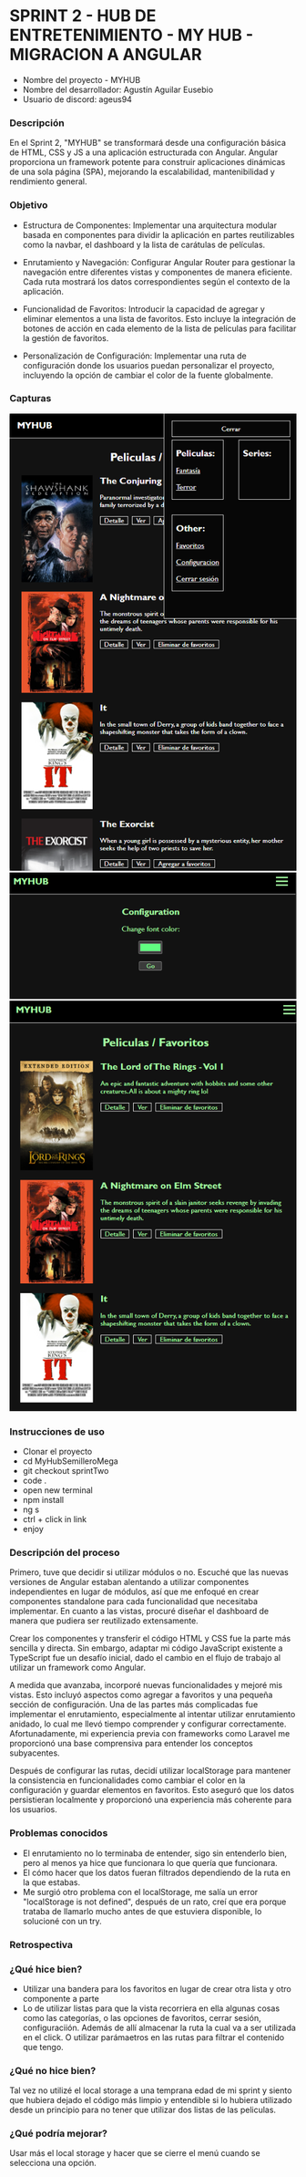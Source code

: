 # SPRINT 2 - HUB DE ENTRETENIMIENTO - MY HUB - MIGRACION A ANGULAR

* Nombre del proyecto - MYHUB
* Nombre del desarrollador: Agustín Aguilar Eusebio
* Usuario de discord: ageus94


### Descripción

En el Sprint 2, "MYHUB" se transformará desde una configuración básica de HTML, CSS y JS a una aplicación estructurada con Angular. Angular proporciona un framework potente para construir aplicaciones dinámicas de una sola página (SPA), mejorando la escalabilidad, mantenibilidad y rendimiento general.


### Objetivo

- Estructura de Componentes: Implementar una arquitectura modular basada en componentes para dividir la aplicación en partes reutilizables como la navbar, el dashboard y la lista de carátulas de películas.

- Enrutamiento y Navegación: Configurar Angular Router para gestionar la navegación entre diferentes vistas y componentes de manera eficiente. Cada ruta mostrará los datos correspondientes según el contexto de la aplicación.

- Funcionalidad de Favoritos: Introducir la capacidad de agregar y eliminar elementos a una lista de favoritos. Esto incluye la integración de botones de acción en cada elemento de la lista de películas para facilitar la gestión de favoritos.

- Personalización de Configuración: Implementar una ruta de configuración donde los usuarios puedan personalizar el proyecto, incluyendo la opción de cambiar el color de la fuente globalmente.



### Capturas

![/capturas/cap1.JPG](https://github.com/TheAgeus/MyHubSemilleroMega/blob/sprintTwo/capturas/cap1.PNG)
![/capturas/cap2.JPG](https://github.com/TheAgeus/MyHubSemilleroMega/blob/sprintTwo/capturas/cap2.PNG)
![/capturas/cap3.JPG](https://github.com/TheAgeus/MyHubSemilleroMega/blob/sprintTwo/capturas/cap3.PNG)


### Instrucciones de uso
- Clonar el proyecto
- cd MyHubSemilleroMega
- git checkout sprintTwo
- code .
- open new terminal
- npm install
- ng s
- ctrl + click in link
- enjoy


### Descripción del proceso

Primero, tuve que decidir si utilizar módulos o no. Escuché que las nuevas versiones de Angular estaban alentando a utilizar componentes independientes en lugar de módulos, así que me enfoqué en crear componentes standalone para cada funcionalidad que necesitaba implementar. En cuanto a las vistas, procuré diseñar el dashboard de manera que pudiera ser reutilizado extensamente.

Crear los componentes y transferir el código HTML y CSS fue la parte más sencilla y directa. Sin embargo, adaptar mi código JavaScript existente a TypeScript fue un desafío inicial, dado el cambio en el flujo de trabajo al utilizar un framework como Angular.

A medida que avanzaba, incorporé nuevas funcionalidades y mejoré mis vistas. Esto incluyó aspectos como agregar a favoritos y una pequeña sección de configuración. Una de las partes más complicadas fue implementar el enrutamiento, especialmente al intentar utilizar enrutamiento anidado, lo cual me llevó tiempo comprender y configurar correctamente. Afortunadamente, mi experiencia previa con frameworks como Laravel me proporcionó una base comprensiva para entender los conceptos subyacentes.

Después de configurar las rutas, decidí utilizar localStorage para mantener la consistencia en funcionalidades como cambiar el color en la configuración y guardar elementos en favoritos. Esto aseguró que los datos persistieran localmente y proporcionó una experiencia más coherente para los usuarios.


### Problemas conocidos

- El enrutamiento no lo terminaba de entender, sigo sin entenderlo bien, pero al menos ya hice que funcionara lo que quería que funcionara.
- El cómo hacer que los datos fueran filtrados dependiendo de la ruta en la que estabas.
- Me surgió otro problema con el localStorage, me salía un error "localStorage is not defined", después de un rato, creí que era porque trataba de llamarlo mucho antes de que estuviera disponible, lo solucioné con un try.


### Retrospectiva
### ¿Qué hice bien?
- Utilizar una bandera para los favoritos en lugar de crear otra lista y otro componente a parte
- Lo de utilizar listas para que la vista recorriera en ella algunas cosas como las categorías, o las opciones de favoritos, cerrar sesión, configuraciión. Además de allí almacenar la ruta la cual va a ser utilizada en el click. O utilizar parámaetros en las rutas para filtrar el contenido que tengo.

### ¿Qué no hice bien?
Tal vez no utilizé el local storage a una temprana edad de mi sprint y siento que hubiera dejado el código más limpio y entendible si lo hubiera utilizado desde un principio para no tener que utilizar dos listas de las peliculas.

### ¿Qué podría mejorar?
Usar más el local storage y hacer que se cierre el menú cuando se selecciona una opción.